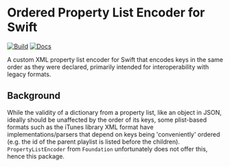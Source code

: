 # Ordered Property List Encoder for Swift

[![Build](https://github.com/fwcd/swift-ordered-plist-encoder/actions/workflows/build.yml/badge.svg)](https://github.com/fwcd/swift-ordered-plist-encoder/actions/workflows/build.yml)
[![Docs](https://github.com/fwcd/swift-ordered-plist-encoder/actions/workflows/docs.yml/badge.svg)](https://fwcd.github.io/swift-ordered-plist-encoder/documentation/orderedplistencoder)

A custom XML property list encoder for Swift that encodes keys in the same order as they were declared, primarily intended for interoperability with legacy formats.

## Background

While the validity of a dictionary from a property list, like an object in JSON, ideally should be unaffected by the order of its keys, some plist-based formats such as the iTunes library XML format have implementations/parsers that depend on keys being 'conveniently' ordered (e.g. the id of the parent playlist is listed before the children). `PropertyListEncoder` from `Foundation` unfortunately does not offer this, hence this package.
